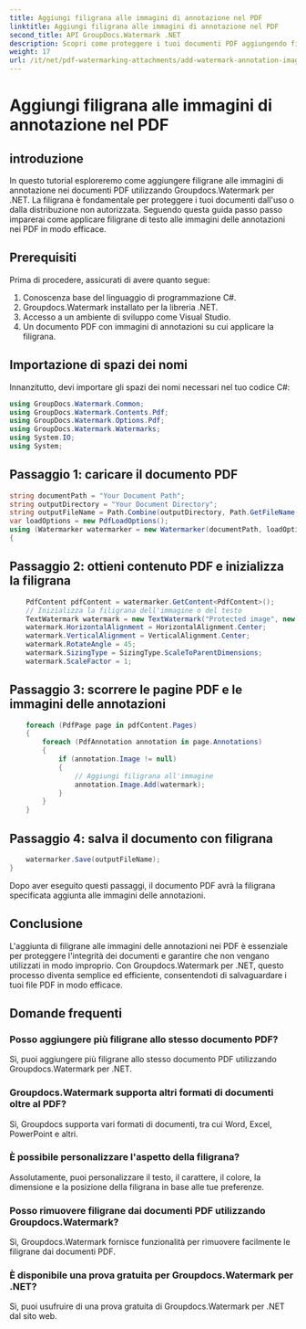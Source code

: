 ```yaml
---
title: Aggiungi filigrana alle immagini di annotazione nel PDF
linktitle: Aggiungi filigrana alle immagini di annotazione nel PDF
second_title: API GroupDocs.Watermark .NET
description: Scopri come proteggere i tuoi documenti PDF aggiungendo filigrane alle immagini delle annotazioni utilizzando Groupdocs.Watermark per .NET.
weight: 17
url: /it/net/pdf-watermarking-attachments/add-watermark-annotation-images-pdf/
---
```


# Aggiungi filigrana alle immagini di annotazione nel PDF

## introduzione
In questo tutorial esploreremo come aggiungere filigrane alle immagini di annotazione nei documenti PDF utilizzando Groupdocs.Watermark per .NET. La filigrana è fondamentale per proteggere i tuoi documenti dall'uso o dalla distribuzione non autorizzata. Seguendo questa guida passo passo imparerai come applicare filigrane di testo alle immagini delle annotazioni nei PDF in modo efficace.
## Prerequisiti
Prima di procedere, assicurati di avere quanto segue:
1. Conoscenza base del linguaggio di programmazione C#.
2. Groupdocs.Watermark installato per la libreria .NET.
3. Accesso a un ambiente di sviluppo come Visual Studio.
4. Un documento PDF con immagini di annotazioni su cui applicare la filigrana.

## Importazione di spazi dei nomi
Innanzitutto, devi importare gli spazi dei nomi necessari nel tuo codice C#:
```csharp
using GroupDocs.Watermark.Common;
using GroupDocs.Watermark.Contents.Pdf;
using GroupDocs.Watermark.Options.Pdf;
using GroupDocs.Watermark.Watermarks;
using System.IO;
using System;
```
## Passaggio 1: caricare il documento PDF
```csharp
string documentPath = "Your Document Path";
string outputDirectory = "Your Document Directory";
string outputFileName = Path.Combine(outputDirectory, Path.GetFileName(documentPath));
var loadOptions = new PdfLoadOptions();
using (Watermarker watermarker = new Watermarker(documentPath, loadOptions))
{
```
## Passaggio 2: ottieni contenuto PDF e inizializza la filigrana
```csharp
    PdfContent pdfContent = watermarker.GetContent<PdfContent>();
    // Inizializza la filigrana dell'immagine o del testo
    TextWatermark watermark = new TextWatermark("Protected image", new Font("Arial", 8));
    watermark.HorizontalAlignment = HorizontalAlignment.Center;
    watermark.VerticalAlignment = VerticalAlignment.Center;
    watermark.RotateAngle = 45;
    watermark.SizingType = SizingType.ScaleToParentDimensions;
    watermark.ScaleFactor = 1;
```
## Passaggio 3: scorrere le pagine PDF e le immagini delle annotazioni
```csharp
    foreach (PdfPage page in pdfContent.Pages)
    {
        foreach (PdfAnnotation annotation in page.Annotations)
        {
            if (annotation.Image != null)
            {
                // Aggiungi filigrana all'immagine
                annotation.Image.Add(watermark);
            }
        }
    }
```
## Passaggio 4: salva il documento con filigrana
```csharp
    watermarker.Save(outputFileName);
}
```
Dopo aver eseguito questi passaggi, il documento PDF avrà la filigrana specificata aggiunta alle immagini delle annotazioni.

## Conclusione
L'aggiunta di filigrane alle immagini delle annotazioni nei PDF è essenziale per proteggere l'integrità dei documenti e garantire che non vengano utilizzati in modo improprio. Con Groupdocs.Watermark per .NET, questo processo diventa semplice ed efficiente, consentendoti di salvaguardare i tuoi file PDF in modo efficace.
## Domande frequenti
### Posso aggiungere più filigrane allo stesso documento PDF?
Sì, puoi aggiungere più filigrane allo stesso documento PDF utilizzando Groupdocs.Watermark per .NET.
### Groupdocs.Watermark supporta altri formati di documenti oltre al PDF?
Sì, Groupdocs supporta vari formati di documenti, tra cui Word, Excel, PowerPoint e altri.
### È possibile personalizzare l'aspetto della filigrana?
Assolutamente, puoi personalizzare il testo, il carattere, il colore, la dimensione e la posizione della filigrana in base alle tue preferenze.
### Posso rimuovere filigrane dai documenti PDF utilizzando Groupdocs.Watermark?
Sì, Groupdocs.Watermark fornisce funzionalità per rimuovere facilmente le filigrane dai documenti PDF.
### È disponibile una prova gratuita per Groupdocs.Watermark per .NET?
Sì, puoi usufruire di una prova gratuita di Groupdocs.Watermark per .NET dal sito web.